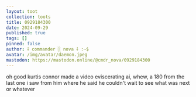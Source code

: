 ```yaml
---
layout: toot
collection: toots
title: 0929184300
date: 2024-09-29
published: true
tags: []
pinned: false
author: ⸸ commander ░ nova ⸸ :~$
avatar: /img/avatar/daemon.jpeg
mastodon: https://mastodon.online/@cmdr_nova/0929184300
---
```


oh good kurtis connor made a video eviscerating ai, whew, a 180 from the last one i saw from him where he said he couldn't wait to see what was next or whatever
